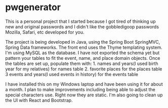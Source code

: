 # pwgenerator

This is a personal project that I started because I got tired of thinking up new and original passwords and I didn't like the gobbledigoop
passwords Mozilla, Safari, etc developed for you.

The project is being developed in Java, using the Spring Boot SpringMVC, Spring Data frameworks. The front end uses the Thyme templating system.
I'm using MySQL as the database. I have not exported the schema yet but pattern your tables to fit the event, name, and place domain objects. 
Once the tables are set up, populate them with:
                                1. names and years(I used birth year for my relatives) for names table
                                2. favorite places for the places table
                                3  events and years(I used events in history) for the events table

I have installed this on my Windows laptop and have been using it for about a month. I plan to make improvements including being able to adjust the 
special characters use. Right now they are static. I'm also going to clean up the UI with React and Bootstrap. 


                              
